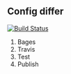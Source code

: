 ## Config differ

[![Build Status](https://travis-ci.org/Rende11/project-lvl2-s18.svg?branch=master)](https://travis-ci.org/Rende11/project-lvl2-s18)


1) Bages
2) Travis
3) Test
4) Publish
